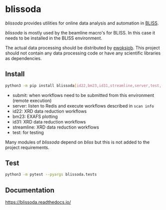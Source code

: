 # blissoda

*blissoda* provides utilities for online data analysis and automation in [BLISS](https://gitlab.esrf.fr/bliss/bliss/).

*blissoda* is mostly used by the beamline macro's for BLISS. In this case it needs to be installed in the BLISS environment.

The actual data processing should be distributed by [ewoksjob](https://gitlab.esrf.fr/workflow/ewoks/ewoksjob). This project
should not contain any data processing code or have any scientific libraries as dependencies.

## Install

```bash
python3 -m pip install blissoda[id22,bm23,id31,streamline,server,test,...]
```

* submit: when workflows need to be submitted from this environment (remote execution)
* server: listen to Redis and execute workflows described in `scan info`
* id22: XRD data reduction workflows
* bm23: EXAFS plotting
* id31: XRD data reduction workflows
* streamline: XRD data reduction workflows
* test: for testing

Many modules of *blissoda* depend on *bliss* but this is not added to the project requirements.

## Test

```bash
python3 -m pytest --pyargs blissoda.tests
```

## Documentation

https://blissoda.readthedocs.io/
